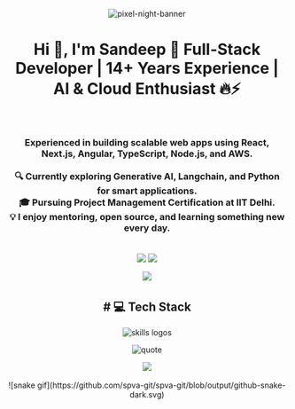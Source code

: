 <p align="center">   
  <img src="https://github.com/Kamasah-Dickson/Kamasah-Dickson/assets/86136379/f0ea5680-1c02-4cd6-b3e8-ec06e282ea5f" alt="pixel-night-banner">
</p>  

<h1 align="center">
  Hi 👋, I'm Sandeep 🚀 Full-Stack Developer | 14+ Years Experience | AI & Cloud Enthusiast 🔥⚡
</h1>

<br>

<h3 align="center">
  Experienced in building scalable web apps using React, Next.js, Angular, TypeScript, Node.js, and AWS.<br><br>
  🔍 Currently exploring Generative AI, Langchain, and Python for smart applications.<br>
  🎓 Pursuing Project Management Certification at IIT Delhi.<br>
  💡 I enjoy mentoring, open source, and learning something new every day.<br><br>
</h3>

<p align="center">
  <img src="https://github-readme-stats.vercel.app/api?username=spva-git&show_icons=true&theme=tokyonight&hide_border=true" />
  <img src="https://github-readme-stats.vercel.app/api/top-langs/?username=spva-git&layout=compact&langs_count=10&theme=tokyonight&hide_border=true&count-private=true" />
</p>

<p align="center">
  <img src="https://github-profile-summary-cards.vercel.app/api/cards/profile-details?username=spva-git&theme=tokyonight" />
</p>

<h2 align="center"># 💻 Tech Stack </h2>

<p align="center">
  <img src="https://skillicons.dev/icons?i=javascript,typescript,react,redux,nextjs,angular,nodejs,express,mongodb,postgres,html,tailwind,php,mysql,git,python,aws,gcp,jenkins,bitbucket,gitlab,kubernetes&perline=11" alt="skills logos" />
</p>

<!-- Centered Quote -->
<div align="center">
  <img src="https://quotes-github-readme.vercel.app/api?type=horizontal&theme=radical" alt="quote" />
</div>

<p align="center">
  <img src="https://github-profile-summary-cards.vercel.app/api/cards/most-commit-language?username=spva-git&theme=tokyonight" />
</p>

<!-- Snake Animation -->
<div align="center">
  ![snake gif](https://github.com/spva-git/spva-git/blob/output/github-snake-dark.svg)
</div>
